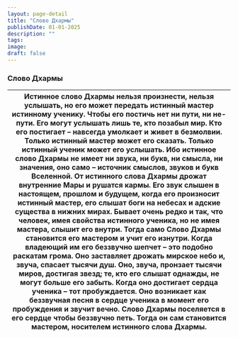```yaml
---
layout: page-detail
title: "Слово Дхармы"
publishDate: 01-01-2025
description: ""
tags:
image:
draft: false
---
```


### Слово Дхармы

| Истинное слово Дхармы нельзя произнести,  нельзя услышать,  но его может передать истинный мастер истинному ученику. Чтобы его постичь нет ни пути, ни не-пути.  Его могут услышать лишь те, кто позабыл мир.  Кто его постигает – навсегда умолкает и живет в безмолвии. Только истинный мастер может его сказать.  Только истинный ученик может его услышать. Ибо истинное слово Дхармы не имеет ни звука, ни букв,  ни смысла, ни значения,  оно само – источник смыслов, звуков и букв Вселенной. От истинного слова Дхармы дрожат внутренние Мары  и рушатся кармы. Его звук слышен в настоящем, прошлом и будущем,  когда его произносит истинный мастер,  его слышат боги на небесах  и адские существа в нижних мирах. Бывает очень редко и так, что человек,  имея свойства истинного ученика,  но не имея мастера, слышит его внутри. Тогда само Слово Дхармы становится его мастером  и учит его изнутри. Когда владеющий им его беззвучно шепчет –  это подобно раскатам грома. Оно заставляет дрожать мирское небо и, звуча, спасает тысячи душ. Оно, звуча, пронзает тысячи миров, достигая звезд;  те, кто его слышат однажды, не могут больше его забыть. Когда оно достигает сердца ученика – тот пробуждается. Оно возникает как беззвучная песня в сердце ученика  в момент его пробуждения и звучит вечно. Слово Дхармы поселяется в его сердце чтобы беззвучно петь. Тогда он сам становится мастером,  носителем истинного слова Дхармы. |
| -------------------------------------------------------------------------------------------------------------------------------------------------------------------------------------------------------------------------------------------------------------------------------------------------------------------------------------------------------------------------------------------------------------------------------------------------------------------------------------------------------------------------------------------------------------------------------------------------------------------------------------------------------------------------------------------------------------------------------------------------------------------------------------------------------------------------------------------------------------------------------------------------------------------------------------------------------------------------------------------------------------------------------------------------------------------------------------------------------------------------------------------------------------------------------------------------------------------------------------------------------------------------------------------------------------------------------------------------------------------------------------------------------------------------------------------------------------- |
  
  
